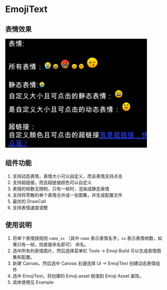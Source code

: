 # EmojiText

## 表情效果

![emoji.gif](./Doc/emoji.gif)

## 组件功能
1. 支持动态表情，表情大小可以自定义，而且表情支持点击
2. 支持超链接，而且超链接颜色可以自定义
3. 表情的帧数无限制，只有一帧时，渲染成静态表情
4. 支持将零散的单个表情合并成一张图集，并生成配置文件
5. 最优的 DrawCall
6. 支持表情速度调整

## 使用说明
1. 将单个表情按规则 `name_xx` （其中 `name` 表示表情名字，`xx` 表示表情帧数，如果只有一帧，则直接命名即可） 命名。
2. 选中所有的表情图片，然后选择菜单栏 Tools -> Emoji Build 可以生成表情图集和配置。
3. 新建 Canvas，然后选中 Canvas 右键选择 UI -> EmojiText 创建动态表情组件
4. 选中 EmojiText，将创建的 Emoji.asset 赋值到 Emoji Asset 属性。
5. 具体使用见 Example